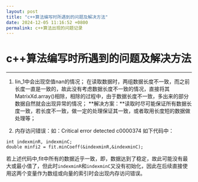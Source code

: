 ```yaml
---
layout: post
title: "c++算法编写时所遇到的问题及解决方法"
date: 2024-12-05 11:16:52 +0800
permalink: c++算法出现的问题记录
---
```

# c++算法编写时所遇到的问题及解决方法

***
1. Iin_1中会出现空值nan的情况；
在读取数据时，两组数据长度不一致，而之前长度一直是一致的，故此没有考虑数据长度不一致的情况，直接将其MatrixXd.array()相除，相除的过程中，由于数据长度不一致，多出来的部分数据自然就会出现异常的情况；
**解决方案：**读取时尽可能保证所有数据长度一致，若长度不一致，做一定的处理保证其一致，或者取用长度短的数据做处理等；

2. 内存访问错误：如：Critical error detected c0000374
如下代码中：
```
int indexminR, indexminC;
double minfi2 = fit.minCoeff(&indexminR,&indexminC);
```
若上述代码中,fit中所有的数据近乎一致，即，数据达到了稳定，故此可能没有最大或最小值了，但此时```indexminR```和```indexminC```又没有初始化，因此在后续直接使用这两个变量作为数组或向量的索引时会出现内存访问错误。
